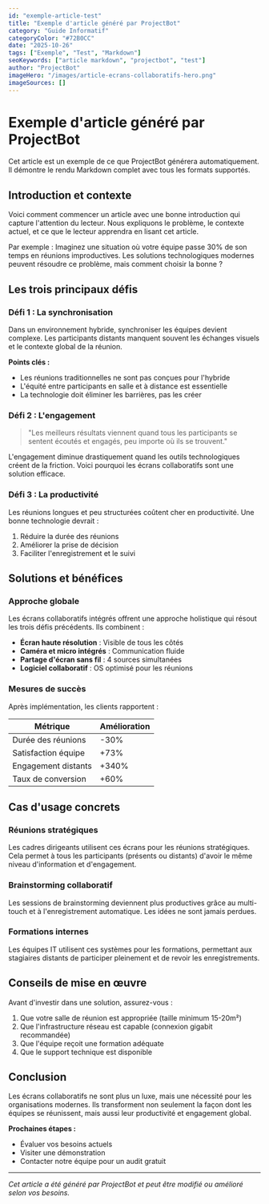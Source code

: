 ```yaml
---
id: "exemple-article-test"
title: "Exemple d'article généré par ProjectBot"
category: "Guide Informatif"
categoryColor: "#72B0CC"
date: "2025-10-26"
tags: ["Exemple", "Test", "Markdown"]
seoKeywords: ["article markdown", "projectbot", "test"]
author: "ProjectBot"
imageHero: "/images/article-ecrans-collaboratifs-hero.png"
imageSources: []
---
```


# Exemple d'article généré par ProjectBot

Cet article est un exemple de ce que ProjectBot générera automatiquement. Il démontre le rendu Markdown complet avec tous les formats supportés.

## Introduction et contexte

Voici comment commencer un article avec une bonne introduction qui capture l'attention du lecteur. Nous expliquons le problème, le contexte actuel, et ce que le lecteur apprendra en lisant cet article.

Par exemple : Imaginez une situation où votre équipe passe 30% de son temps en réunions improductives. Les solutions technologiques modernes peuvent résoudre ce problème, mais comment choisir la bonne ?

## Les trois principaux défis

### Défi 1 : La synchronisation

Dans un environnement hybride, synchroniser les équipes devient complexe. Les participants distants manquent souvent les échanges visuels et le contexte global de la réunion.

**Points clés :**
- Les réunions traditionnelles ne sont pas conçues pour l'hybride
- L'équité entre participants en salle et à distance est essentielle
- La technologie doit éliminer les barrières, pas les créer

### Défi 2 : L'engagement

> "Les meilleurs résultats viennent quand tous les participants se sentent écoutés et engagés, peu importe où ils se trouvent."

L'engagement diminue drastiquement quand les outils technologiques créent de la friction. Voici pourquoi les écrans collaboratifs sont une solution efficace.

### Défi 3 : La productivité

Les réunions longues et peu structurées coûtent cher en productivité. Une bonne technologie devrait :

1. Réduire la durée des réunions
2. Améliorer la prise de décision
3. Faciliter l'enregistrement et le suivi

## Solutions et bénéfices

### Approche globale

Les écrans collaboratifs intégrés offrent une approche holistique qui résout les trois défis précédents. Ils combinent :

- **Écran haute résolution** : Visible de tous les côtés
- **Caméra et micro intégrés** : Communication fluide
- **Partage d'écran sans fil** : 4 sources simultanées
- **Logiciel collaboratif** : OS optimisé pour les réunions

### Mesures de succès

Après implémentation, les clients rapportent :

| Métrique | Amélioration |
|----------|-------------|
| Durée des réunions | -30% |
| Satisfaction équipe | +73% |
| Engagement distants | +340% |
| Taux de conversion | +60% |

## Cas d'usage concrets

### Réunions stratégiques

Les cadres dirigeants utilisent ces écrans pour les réunions stratégiques. Cela permet à tous les participants (présents ou distants) d'avoir le même niveau d'information et d'engagement.

### Brainstorming collaboratif

Les sessions de brainstorming deviennent plus productives grâce au multi-touch et à l'enregistrement automatique. Les idées ne sont jamais perdues.

### Formations internes

Les équipes IT utilisent ces systèmes pour les formations, permettant aux stagiaires distants de participer pleinement et de revoir les enregistrements.

## Conseils de mise en œuvre

Avant d'investir dans une solution, assurez-vous :

1. Que votre salle de réunion est appropriée (taille minimum 15-20m²)
2. Que l'infrastructure réseau est capable (connexion gigabit recommandée)
3. Que l'équipe reçoit une formation adéquate
4. Que le support technique est disponible

## Conclusion

Les écrans collaboratifs ne sont plus un luxe, mais une nécessité pour les organisations modernes. Ils transforment non seulement la façon dont les équipes se réunissent, mais aussi leur productivité et engagement global.

**Prochaines étapes :**
- Évaluer vos besoins actuels
- Visiter une démonstration
- Contacter notre équipe pour un audit gratuit

---

*Cet article a été généré par ProjectBot et peut être modifié ou amélioré selon vos besoins.*
